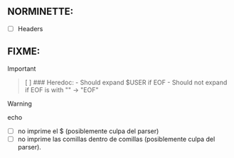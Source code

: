 
## NORMINETTE:

- [ ] Headers

## FIXME:

> [!IMPORTANT]

> [ ] ### Heredoc:
>		- Should expand $USER if EOF
>		- Should not expand if EOF is with "" -> "EOF"

> [!WARNING]
> echo 
>   - [ ] no imprime el $ (posiblemente culpa del parser)
>   - [ ] no imprime las comillas dentro de comillas (posiblemente culpa del parser). 
